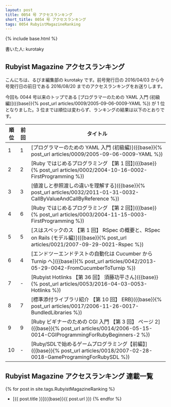 ```yaml
---
layout: post
title: 0054 号 アクセスランキング
short_title: 0054 号 アクセスランキング
tags: 0054 RubyistMagazineRanking
---
```

{% include base.html %}


書いた人: kurotaky

## Rubyist Magazine アクセスランキング

こんにちは、るびま編集部の kurotaky です。前号発行日の 2016/04/03 から今号発行日の前日である 2016/08/20 までのアクセスランキングをお送りします。

今回も 0044 号以来のトップである [プログラマーのための YAML 入門 (初級編)]({{base}}{% post_url articles/0009/2005-09-06-0009-YAML %}) が 1 位となりました。3 位までは順位は変わらず、ランキングの結果は以下のとおりです。

| 順位| 前回| タイトル|
|---|---|---|
| 1| 1| [プログラマーのための YAML 入門 (初級編)]({{base}}{% post_url articles/0009/2005-09-06-0009-YAML %})|
| 2| 2| [Ruby ではじめるプログラミング 【第 1 回】]({{base}}{% post_url articles/0002/2004-10-16-0002-FirstProgramming %})|
| 3| 3| [値渡しと参照渡しの違いを理解する]({{base}}{% post_url articles/0032/2011-01-31-0032-CallByValueAndCallByReference %})|
| 4| 6| [Ruby ではじめるプログラミング 【第 2 回】]({{base}}{% post_url articles/0003/2004-11-15-0003-FirstProgramming %})|
| 5| 5| [スはスペックのス 【第 1 回】 RSpec の概要と、RSpec on Rails (モデル編)]({{base}}{% post_url articles/0021/2007-09-29-0021-Rspec %})|
| 6| 4| [エンドツーエンドテストの自動化は Cucumber から Turnip へ]({{base}}{% post_url articles/0042/2013-05-29-0042-FromCucumberToTurnip %})|
| 7| -| [Rubyist Hotlinks 【第 36 回】 須藤功平さん]({{base}}{% post_url articles/0053/2016-04-03-0053-Hotlinks %})|
| 8| 7| [標準添付ライブラリ紹介 【第 10 回】 ERB]({{base}}{% post_url articles/0017/2006-11-26-0017-BundledLibraries %})|
| 9| 9| [Ruby ビギナーのための CGI 入門 【第 3 回】 ページ 2]({{base}}{% post_url articles/0014/2006-05-15-0014-CGIProgrammingForRubyBeginners-2 %})|
| 10| -| [Ruby/SDLで始めるゲームプログラミング【前編】]({{base}}{% post_url articles/0018/2007-02-28-0018-GameProgramingForRubySDL %})|


## Rubyist Magazine アクセスランキング 連載一覧

{% for post in site.tags.RubyistMagazineRanking %}
  - [{{ post.title }}]({{base}}{{ post.url }})
{% endfor %}


